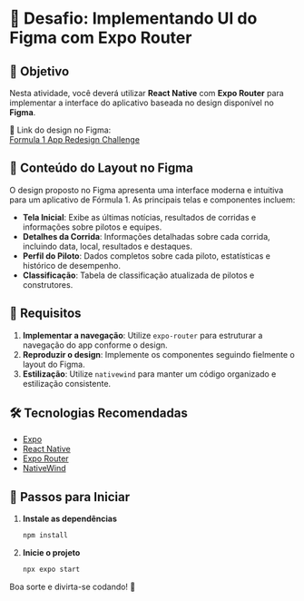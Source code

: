 # 🚀 Desafio: Implementando UI do Figma com Expo Router

## 📌 Objetivo

Nesta atividade, você deverá utilizar **React Native** com **Expo Router** para implementar a interface do aplicativo baseada no design disponível no **Figma**.

🔗 Link do design no Figma:  
[Formula 1 App Redesign Challenge](https://www.figma.com/design/ddO51r5cWKZ7PHYu2whKgl/Formula-1-App-Redesign-Challenge-(Community)?m=auto&is-community-duplicate=1&fuid=1119325867239317570)

## 🎨 Conteúdo do Layout no Figma

O design proposto no Figma apresenta uma interface moderna e intuitiva para um aplicativo de Fórmula 1. As principais telas e componentes incluem:

- **Tela Inicial**: Exibe as últimas notícias, resultados de corridas e informações sobre pilotos e equipes.
- **Detalhes da Corrida**: Informações detalhadas sobre cada corrida, incluindo data, local, resultados e destaques.
- **Perfil do Piloto**: Dados completos sobre cada piloto, estatísticas e histórico de desempenho.
- **Classificação**: Tabela de classificação atualizada de pilotos e construtores.

## 🎯 Requisitos

1. **Implementar a navegação**: Utilize `expo-router` para estruturar a navegação do app conforme o design.
2. **Reproduzir o design**: Implemente os componentes seguindo fielmente o layout do Figma.
3. **Estilização**: Utilize `nativewind` para manter um código organizado e estilização consistente.

## 🛠 Tecnologias Recomendadas

- [Expo](https://expo.dev/)
- [React Native](https://reactnative.dev/)
- [Expo Router](https://docs.expo.dev/router/introduction/)
- [NativeWind](https://www.nativewind.dev/)

## 🚀 Passos para Iniciar

1. **Instale as dependências**
   ```bash
   npm install
   ```
2. **Inicie o projeto**
   ```bash
   npx expo start
   ```
   
Boa sorte e divirta-se codando! 🚀
